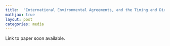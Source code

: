 ```yaml
---
title:  "International Environmental Agreements, and the Timing and Direction of Technological Change: Evidence from the Montreal Protocol"
mathjax: true
layout: post
categories: media
---
```

Link to paper soon available.
